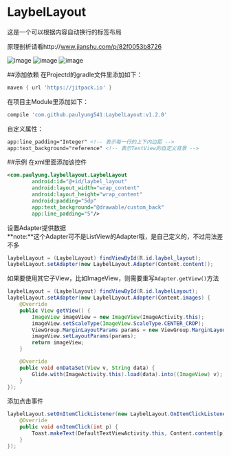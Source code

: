 # LaybelLayout
这是一个可以根据内容自动换行的标签布局

原理剖析请看http://www.jianshu.com/p/82f0053b8726</br>

![image](https://github.com/paulyung541/LaybelLayout/blob/master/pic/demo1.jpg)
![image](https://github.com/paulyung541/LaybelLayout/blob/master/pic/demo2.jpg)
![image](https://github.com/paulyung541/LaybelLayout/blob/master/pic/demo3.jpg)

##添加依赖
在Projectd的gradle文件里添加如下：
```groovy
maven { url 'https://jitpack.io' }
```
在项目主Module里添加如下：
```groovy
compile 'com.github.paulyung541:LaybelLayout:v1.2.0'
```


自定义属性：
```xml
app:line_padding="Integer" <!-- 表示每一行的上下内边距 -->
app:text_background="reference" <!-- 表示TextView的自定义背景 -->
```

##示例
在xml里面添加该控件
```xml
<com.paulyung.laybellayout.LaybelLayout
        android:id="@+id/laybel_layout"
        android:layout_width="wrap_content"
        android:layout_height="wrap_content"
        android:padding="5dp"
        app:text_background="@drawable/custom_back"
        app:line_padding="5"/>
```

设置Adapter提供数据<br>
**note:**这个Adapter可不是ListView的Adapter哦，是自己定义的，不过用法差不多
```java
laybelLayout = (LaybelLayout) findViewById(R.id.laybel_layout);
laybelLayout.setAdapter(new LaybelLayout.Adapter(Content.content));
```

如果要使用其它子View，比如ImageView，则需要重写`Adapter.getView()`方法
```java
laybelLayout = (LaybelLayout) findViewById(R.id.laybelLayout);
laybelLayout.setAdapter(new LaybelLayout.Adapter(Content.images) {
    @Override
    public View getView() {
        ImageView imageView = new ImageView(ImageActivity.this);
        imageView.setScaleType(ImageView.ScaleType.CENTER_CROP);
        ViewGroup.MarginLayoutParams params = new ViewGroup.MarginLayoutParams(getWidth() / 3, getWidth() / 3);
        imageView.setLayoutParams(params);
        return imageView;
    }

    @Override
    public void onDataSet(View v, String data) {
        Glide.with(ImageActivity.this).load(data).into((ImageView) v);
    }
});
```
添加点击事件
```java
laybelLayout.setOnItemClickListener(new LaybelLayout.OnItemClickListener() {
    @Override
    public void onItemClick(int p) {
        Toast.makeText(DefaultTextViewActivity.this, Content.content[p], Toast.LENGTH_SHORT).show();
    }
});
```